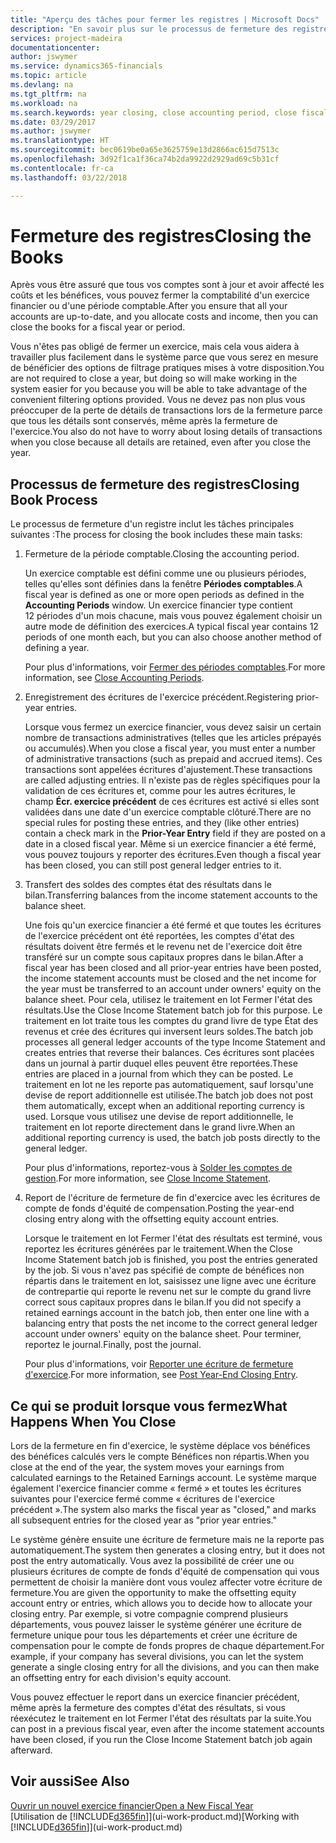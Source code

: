 ```yaml
---
title: "Aperçu des tâches pour fermer les registres | Microsoft Docs"
description: "En savoir plus sur le processus de fermeture des registres d'un exercice financier ou d'une période fiscale, et ce qui a lieu après la fermeture, à la fin d'un exercice."
services: project-madeira
documentationcenter: 
author: jswymer
ms.service: dynamics365-financials
ms.topic: article
ms.devlang: na
ms.tgt_pltfrm: na
ms.workload: na
ms.search.keywords: year closing, close accounting period, close fiscal year, bank account detailed trial balance
ms.date: 03/29/2017
ms.author: jswymer
ms.translationtype: HT
ms.sourcegitcommit: bec0619be0a65e3625759e13d2866ac615d7513c
ms.openlocfilehash: 3d92f1ca1f36ca74b2da9922d2929ad69c5b31cf
ms.contentlocale: fr-ca
ms.lasthandoff: 03/22/2018

---
```

# <a name="closing-the-books"></a><span data-ttu-id="b3506-103">Fermeture des registres</span><span class="sxs-lookup"><span data-stu-id="b3506-103">Closing the Books</span></span>
<span data-ttu-id="b3506-104">Après vous être assuré que tous vos comptes sont à jour et avoir affecté les coûts et les bénéfices, vous pouvez fermer la comptabilité d'un exercice financier ou d'une période comptable.</span><span class="sxs-lookup"><span data-stu-id="b3506-104">After you ensure that all your accounts are up-to-date, and you allocate costs and income, then you can close the books for a fiscal year or period.</span></span>

<span data-ttu-id="b3506-105">Vous n'êtes pas obligé de fermer un exercice, mais cela vous aidera à travailler plus facilement dans le système parce que vous serez en mesure de bénéficier des options de filtrage pratiques mises à votre disposition.</span><span class="sxs-lookup"><span data-stu-id="b3506-105">You are not required to close a year, but doing so will make working in the system easier for you because you will be able to take advantage of the convenient filtering options provided.</span></span> <span data-ttu-id="b3506-106">Vous ne devez pas non plus vous préoccuper de la perte de détails de transactions lors de la fermeture parce que tous les détails sont conservés, même après la fermeture de l'exercice.</span><span class="sxs-lookup"><span data-stu-id="b3506-106">You also do not have to worry about losing details of transactions when you close because all details are retained, even after you close the year.</span></span>

## <a name="closing-book-process"></a><span data-ttu-id="b3506-107">Processus de fermeture des registres</span><span class="sxs-lookup"><span data-stu-id="b3506-107">Closing Book Process</span></span>
<span data-ttu-id="b3506-108">Le processus de fermeture d'un registre inclut les tâches principales suivantes :</span><span class="sxs-lookup"><span data-stu-id="b3506-108">The process for closing the book includes these main tasks:</span></span>

1. <span data-ttu-id="b3506-109">Fermeture de la période comptable.</span><span class="sxs-lookup"><span data-stu-id="b3506-109">Closing the accounting period.</span></span>

    <span data-ttu-id="b3506-110">Un exercice comptable est défini comme une ou plusieurs périodes, telles qu'elles sont définies dans la fenêtre **Périodes comptables**.</span><span class="sxs-lookup"><span data-stu-id="b3506-110">A fiscal year is defined as one or more open periods as defined in the **Accounting Periods** window.</span></span> <span data-ttu-id="b3506-111">Un exercice financier type contient 12 périodes d'un mois chacune, mais vous pouvez également choisir un autre mode de définition des exercices.</span><span class="sxs-lookup"><span data-stu-id="b3506-111">A typical fiscal year contains 12 periods of one month each, but you can also choose another method of defining a year.</span></span>

    <span data-ttu-id="b3506-112">Pour plus d'informations, voir [Fermer des périodes comptables](year-close-account-periods.md).</span><span class="sxs-lookup"><span data-stu-id="b3506-112">For more information, see [Close Accounting Periods](year-close-account-periods.md).</span></span>
2. <span data-ttu-id="b3506-113">Enregistrement des écritures de l'exercice précédent.</span><span class="sxs-lookup"><span data-stu-id="b3506-113">Registering prior-year entries.</span></span>

    <span data-ttu-id="b3506-114">Lorsque vous fermez un exercice financier, vous devez saisir un certain nombre de transactions administratives (telles que les articles prépayés ou accumulés).</span><span class="sxs-lookup"><span data-stu-id="b3506-114">When you close a fiscal year, you must enter a number of administrative transactions (such as prepaid and accrued items).</span></span> <span data-ttu-id="b3506-115">Ces transactions sont appelées écritures d'ajustement.</span><span class="sxs-lookup"><span data-stu-id="b3506-115">These transactions are called adjusting entries.</span></span> <span data-ttu-id="b3506-116">Il n'existe pas de règles spécifiques pour la validation de ces écritures et, comme pour les autres écritures, le champ **Écr. exercice précédent** de ces écritures est activé si elles sont validées dans une date d'un exercice comptable clôturé.</span><span class="sxs-lookup"><span data-stu-id="b3506-116">There are no special rules for posting these entries, and they (like other entries) contain a check mark in the **Prior-Year Entry** field if they are posted on a date in a closed fiscal year.</span></span> <span data-ttu-id="b3506-117">Même si un exercice financier a été fermé, vous pouvez toujours y reporter des écritures.</span><span class="sxs-lookup"><span data-stu-id="b3506-117">Even though a fiscal year has been closed, you can still post general ledger entries to it.</span></span>
3. <span data-ttu-id="b3506-118">Transfert des soldes des comptes état des résultats dans le bilan.</span><span class="sxs-lookup"><span data-stu-id="b3506-118">Transferring balances from the income statement accounts to the balance sheet.</span></span>

    <span data-ttu-id="b3506-119">Une fois qu'un exercice financier a été fermé et que toutes les écritures de l'exercice précédent ont été reportées, les comptes d'état des résultats doivent être fermés et le revenu net de l'exercice doit être transféré sur un compte sous capitaux propres dans le bilan.</span><span class="sxs-lookup"><span data-stu-id="b3506-119">After a fiscal year has been closed and all prior-year entries have been posted, the income statement accounts must be closed and the net income for the year must be transferred to an account under owners' equity on the balance sheet.</span></span> <span data-ttu-id="b3506-120">Pour cela, utilisez le traitement en lot Fermer l'état des résultats.</span><span class="sxs-lookup"><span data-stu-id="b3506-120">Use the Close Income Statement batch job for this purpose.</span></span> <span data-ttu-id="b3506-121">Le traitement en lot traite tous les comptes du grand livre de type État des revenus et crée des écritures qui inversent leurs soldes.</span><span class="sxs-lookup"><span data-stu-id="b3506-121">The batch job processes all general ledger accounts of the type Income Statement and creates entries that reverse their balances.</span></span> <span data-ttu-id="b3506-122">Ces écritures sont placées dans un journal à partir duquel elles peuvent être reportées.</span><span class="sxs-lookup"><span data-stu-id="b3506-122">These entries are placed in a journal from which they can be posted.</span></span> <span data-ttu-id="b3506-123">Le traitement en lot ne les reporte pas automatiquement, sauf lorsqu'une devise de report additionnelle est utilisée.</span><span class="sxs-lookup"><span data-stu-id="b3506-123">The batch job does not post them automatically, except when an additional reporting currency is used.</span></span> <span data-ttu-id="b3506-124">Lorsque vous utilisez une devise de report additionnelle, le traitement en lot reporte directement dans le grand livre.</span><span class="sxs-lookup"><span data-stu-id="b3506-124">When an additional reporting currency is used, the batch job posts directly to the general ledger.</span></span>

    <span data-ttu-id="b3506-125">Pour plus d'informations, reportez-vous à [Solder les comptes de gestion](year-close-income-statement.md).</span><span class="sxs-lookup"><span data-stu-id="b3506-125">For more information, see [Close Income Statement](year-close-income-statement.md).</span></span>
4. <span data-ttu-id="b3506-126">Report de l'écriture de fermeture de fin d'exercice avec les écritures de compte de fonds d'équité de compensation.</span><span class="sxs-lookup"><span data-stu-id="b3506-126">Posting the year-end closing entry along with the offsetting equity account entries.</span></span>

    <span data-ttu-id="b3506-127">Lorsque le traitement en lot Fermer l'état des résultats est terminé, vous reportez les écritures générées par le traitement.</span><span class="sxs-lookup"><span data-stu-id="b3506-127">When the Close Income Statement batch job is finished, you post the entries generated by the job.</span></span> <span data-ttu-id="b3506-128">Si vous n'avez pas spécifié de compte de bénéfices non répartis dans le traitement en lot, saisissez une ligne avec une écriture de contrepartie qui reporte le revenu net sur le compte du grand livre correct sous capitaux propres dans le bilan.</span><span class="sxs-lookup"><span data-stu-id="b3506-128">If you did not specify a retained earnings account in the batch job, then enter one line with a balancing entry that posts the net income to the correct general ledger account under owners' equity on the balance sheet.</span></span> <span data-ttu-id="b3506-129">Pour terminer, reportez le journal.</span><span class="sxs-lookup"><span data-stu-id="b3506-129">Finally, post the journal.</span></span>

    <span data-ttu-id="b3506-130">Pour plus d'informations, voir [Reporter une écriture de fermeture d'exercice](year-how-post-year-end-close-entry.md).</span><span class="sxs-lookup"><span data-stu-id="b3506-130">For more information, see [Post Year-End Closing Entry](year-how-post-year-end-close-entry.md).</span></span>

## <a name="what-happens-when-you-close"></a><span data-ttu-id="b3506-131">Ce qui se produit lorsque vous fermez</span><span class="sxs-lookup"><span data-stu-id="b3506-131">What Happens When You Close</span></span>
<span data-ttu-id="b3506-132">Lors de la fermeture en fin d'exercice, le système déplace vos bénéfices des bénéfices calculés vers le compte Bénéfices non répartis.</span><span class="sxs-lookup"><span data-stu-id="b3506-132">When you close at the end of the year, the system moves your earnings from calculated earnings to the Retained Earnings account.</span></span> <span data-ttu-id="b3506-133">Le système marque également l'exercice financier comme « fermé » et toutes les écritures suivantes pour l'exercice fermé comme « écritures de l'exercice précédent ».</span><span class="sxs-lookup"><span data-stu-id="b3506-133">The system also marks the fiscal year as "closed," and marks all subsequent entries for the closed year as "prior year entries."</span></span>

<span data-ttu-id="b3506-134">Le système génère ensuite une écriture de fermeture mais ne la reporte pas automatiquement.</span><span class="sxs-lookup"><span data-stu-id="b3506-134">The system then generates a closing entry, but it does not post the entry automatically.</span></span> <span data-ttu-id="b3506-135">Vous avez la possibilité de créer une ou plusieurs écritures de compte de fonds d'équité de compensation qui vous permettent de choisir la manière dont vous voulez affecter votre écriture de fermeture.</span><span class="sxs-lookup"><span data-stu-id="b3506-135">You are given the opportunity to make the offsetting equity account entry or entries, which allows you to decide how to allocate your closing entry.</span></span> <span data-ttu-id="b3506-136">Par exemple, si votre compagnie comprend plusieurs départements, vous pouvez laisser le système générer une écriture de fermeture unique pour tous les départements et créer une écriture de compensation pour le compte de fonds propres de chaque département.</span><span class="sxs-lookup"><span data-stu-id="b3506-136">For example, if your company has several divisions, you can let the system generate a single closing entry for all the divisions, and you can then make an offsetting entry for each division's equity account.</span></span>

<span data-ttu-id="b3506-137">Vous pouvez effectuer le report dans un exercice financier précédent, même après la fermeture des comptes d'état des résultats, si vous réexécutez le traitement en lot Fermer l'état des résultats par la suite.</span><span class="sxs-lookup"><span data-stu-id="b3506-137">You can post in a previous fiscal year, even after the income statement accounts have been closed, if you run the Close Income Statement batch job again afterward.</span></span>

## <a name="see-also"></a><span data-ttu-id="b3506-138">Voir aussi</span><span class="sxs-lookup"><span data-stu-id="b3506-138">See Also</span></span>
[<span data-ttu-id="b3506-139">Ouvrir un nouvel exercice financier</span><span class="sxs-lookup"><span data-stu-id="b3506-139">Open a New Fiscal Year</span></span>](finance-how-open-new-fiscal-year.md)  
<span data-ttu-id="b3506-140">[Utilisation de [!INCLUDE[d365fin](includes/d365fin_md.md)]](ui-work-product.md)</span><span class="sxs-lookup"><span data-stu-id="b3506-140">[Working with [!INCLUDE[d365fin](includes/d365fin_md.md)]](ui-work-product.md)</span></span>

